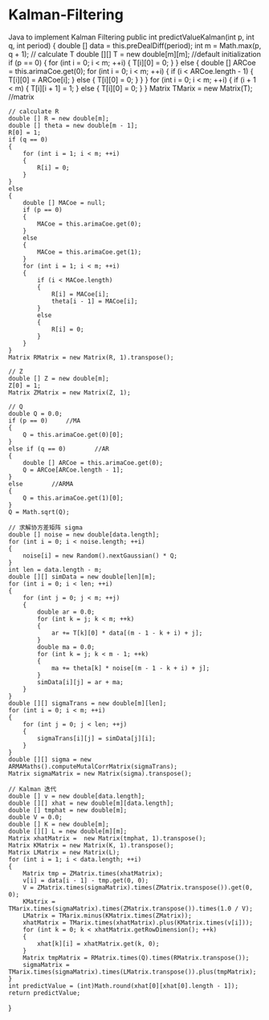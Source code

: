 # Kalman-Filtering
Java to implement Kalman Filtering
public int predictValueKalman(int p, int q, int period)
{
    double [] data = this.preDealDiff(period);
    int m = Math.max(p, q + 1);
    // calculate T
    double [][] T = new double[m][m];       //default initialization
    if (p == 0)
    {
        for (int i = 0; i < m; ++i)
        {
            T[i][0] = 0;
        }
    }
    else
    {
        double [] ARCoe = this.arimaCoe.get(0);
        for (int i = 0; i < m; ++i)
        {
            if (i < ARCoe.length - 1)
            {
                T[i][0] = ARCoe[i];
            }
            else
            {
                T[i][0] = 0;
            }
        }
    }
    for (int i = 0; i < m; ++i)
    {
        if (i + 1 < m)
        {
            T[i][i + 1] = 1;
        }
        else
        {
            T[i][0] = 0;
        }
    }
    Matrix TMarix = new Matrix(T);      //matrix

    // calculate R
    double [] R = new double[m];       
    double [] theta = new double[m - 1];
    R[0] = 1;
    if (q == 0)
    {
        for (int i = 1; i < m; ++i)
        {
            R[i] = 0;
        }
    }
    else
    {
        double [] MACoe = null;
        if (p == 0)
        {
            MACoe = this.arimaCoe.get(0);
        }
        else
        {
            MACoe = this.arimaCoe.get(1);
        }
        for (int i = 1; i < m; ++i)
        {
            if (i < MACoe.length)
            {
                R[i] = MACoe[i];
                theta[i - 1] = MACoe[i];
            }
            else
            {
                R[i] = 0;
            }
        }
    }
    Matrix RMatrix = new Matrix(R, 1).transpose();

    // Z
    double [] Z = new double[m];        
    Z[0] = 1;
    Matrix ZMatrix = new Matrix(Z, 1);

    // Q
    double Q = 0.0;
    if (p == 0)     //MA
    {
        Q = this.arimaCoe.get(0)[0];
    }
    else if (q == 0)        //AR
    {
        double [] ARCoe = this.arimaCoe.get(0);
        Q = ARCoe[ARCoe.length - 1];
    }
    else        //ARMA
    {
        Q = this.arimaCoe.get(1)[0];
    }
    Q = Math.sqrt(Q);

    // 求解协方差矩阵 sigma
    double [] noise = new double[data.length];
    for (int i = 0; i < noise.length; ++i)
    {
        noise[i] = new Random().nextGaussian() * Q;
    }
    int len = data.length - m;
    double [][] simData = new double[len][m];
    for (int i = 0; i < len; ++i)
    {
        for (int j = 0; j < m; ++j)
        {
            double ar = 0.0;
            for (int k = j; k < m; ++k)
            {
                ar += T[k][0] * data[(m - 1 - k + i) + j];
            }
            double ma = 0.0;
            for (int k = j; k < m - 1; ++k)
            {
                ma += theta[k] * noise[(m - 1 - k + i) + j];
            }
            simData[i][j] = ar + ma;
        }
    }
    double [][] sigmaTrans = new double[m][len];
    for (int i = 0; i < m; ++i)
    {
        for (int j = 0; j < len; ++j)
        {
            sigmaTrans[i][j] = simData[j][i];
        }
    }
    double [][] sigma = new ARMAMaths().computeMutalCorrMatrix(sigmaTrans);
    Matrix sigmaMatrix = new Matrix(sigma).transpose();

    // Kalman 迭代
    double [] v = new double[data.length];
    double [][] xhat = new double[m][data.length];
    double [] tmphat = new double[m];
    double V = 0.0;
    double [] K = new double[m];
    double [][] L = new double[m][m];
    Matrix xhatMatrix =  new Matrix(tmphat, 1).transpose();
    Matrix KMatrix = new Matrix(K, 1).transpose();
    Matrix LMatrix = new Matrix(L);
    for (int i = 1; i < data.length; ++i)
    {
        Matrix tmp = ZMatrix.times(xhatMatrix);
        v[i] = data[i - 1] - tmp.get(0, 0);
        V = ZMatrix.times(sigmaMatrix).times(ZMatrix.transpose()).get(0, 0);
        KMatrix = TMarix.times(sigmaMatrix).times(ZMatrix.transpose()).times(1.0 / V);
        LMatrix = TMarix.minus(KMatrix.times(ZMatrix));
        xhatMatrix = TMarix.times(xhatMatrix).plus(KMatrix.times(v[i]));
        for (int k = 0; k < xhatMatrix.getRowDimension(); ++k)
        {
            xhat[k][i] = xhatMatrix.get(k, 0);
        }
        Matrix tmpMatrix = RMatrix.times(Q).times(RMatrix.transpose());
        sigmaMatrix = TMarix.times(sigmaMatrix).times(LMatrix.transpose()).plus(tmpMatrix);
    }
    int predictValue = (int)Math.round(xhat[0][xhat[0].length - 1]);
    return predictValue;
}
